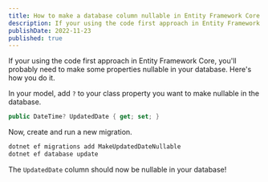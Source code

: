 ```yaml
---
title: How to make a database column nullable in Entity Framework Core
description: If your using the code first approach in Entity Framework Core, you'll probably need to make some properties nullable in your database. Here's how you do it.
publishDate: 2022-11-23
published: true
---
```


If your using the code first approach in Entity Framework Core, you'll probably need to make some properties nullable in your database. Here's how you do it.

In your model, add `?` to your class property you want to make nullable in the database.

```csharp
public DateTime? UpdatedDate { get; set; }
```

Now, create and run a new migration.

```bash
dotnet ef migrations add MakeUpdatedDateNullable
dotnet ef database update
```

The `UpdatedDate` column should now be nullable in your database!